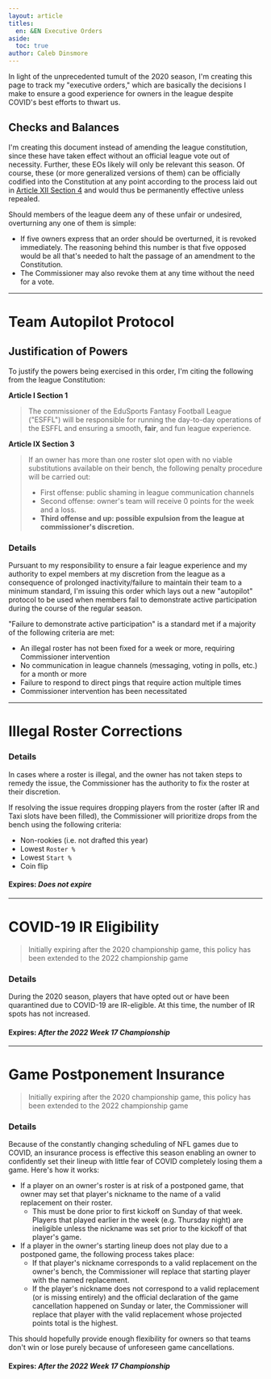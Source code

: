 ```yaml
---
layout: article
titles:
  en: &EN Executive Orders
aside:
  toc: true
author: Caleb Dinsmore
---
```


In light of the unprecedented tumult of the 2020 season, I'm creating this page to track my "executive orders," which are basically the decisions I make to ensure a good experience for owners in the league despite COVID's best efforts to thwart us.

## Checks and Balances

I'm creating this document instead of amending the league constitution, since these have taken effect without an official league vote out of necessity. Further, these EOs likely will only be relevant this season. Of course, these (or more generalized versions of them) can be officially codified into the Constitution at any point according to the process laid out in [Article XII Section 4](https://edusports.us/misc/constitution.html#article-xii---creating-new-league-rules) and would thus be permanently effective unless repealed.

Should members of the league deem any of these unfair or undesired, overturning any one of them is simple:

- If five owners express that an order should be overturned, it is revoked immediately. The reasoning behind this number is that five opposed would be all that's needed to halt the passage of an amendment to the Constitution.
- The Commissioner may also revoke them at any time without the need for a vote.

---

# Team Autopilot Protocol

## Justification of Powers

To justify the powers being exercised in this order, I'm citing the following from the league Constitution:

**Article I Section 1**

> The commissioner of the EduSports Fantasy Football League ("ESFFL") will be responsible for running the day-to-day operations of the ESFFL and ensuring a smooth, **fair**, and fun league experience.

**Article IX Section 3**

> If an owner has more than one roster slot open with no viable substitutions available on their bench, the following penalty procedure will be carried out:
>
> - First offense: public shaming in league communication channels
> - Second offense: owner's team will receive 0 points for the week and a loss.
> - **Third offense and up: possible expulsion from the league at commissioner's discretion.**

### Details

Pursuant to my responsibility to ensure a fair league experience and my authority to expel members at my discretion from the league as a consequence of prolonged inactivity/failure to maintain their team to a minimum standard, I'm issuing this order which lays out a new "autopilot" protocol to be used when members fail to demonstrate active participation during the course of the regular season.

"Failure to demonstrate active participation" is a standard met if a majority of the following criteria are met:

- An illegal roster has not been fixed for a week or more, requiring Commissioner intervention
- No communication in league channels (messaging, voting in polls, etc.) for a month or more
- Failure to respond to direct pings that require action multiple times
- Commissioner intervention has been necessitated

---

# Illegal Roster Corrections

### Details

In cases where a roster is illegal, and the owner has not taken steps to remedy the issue, the Commissioner has the authority to fix the roster at their discretion.

If resolving the issue requires dropping players from the roster (after IR and Taxi slots have been filled), the Commissioner will prioritize drops from the bench using the following criteria:

- Non-rookies (i.e. not drafted this year)
- Lowest `Roster %`
- Lowest `Start %`
- Coin flip

#### Expires: _Does not expire_

---

# COVID-19 IR Eligibility

> Initially expiring after the 2020 championship game, this policy has been extended to the 2022 championship game

### Details

During the 2020 season, players that have opted out or have been quarantined due to COVID-19 are IR-eligible. At this time, the number of IR spots has not increased.

#### Expires: _After the 2022 Week 17 Championship_

---

# Game Postponement Insurance

> Initially expiring after the 2020 championship game, this policy has been extended to the 2022 championship game

### Details

Because of the constantly changing scheduling of NFL games due to COVID, an insurance process is effective this season enabling an owner to confidently set their lineup with little fear of COVID completely losing them a game. Here's how it works:

- If a player on an owner's roster is at risk of a postponed game, that owner may set that player's nickname to the name of a valid replacement on their roster.
  - This must be done prior to first kickoff on Sunday of that week. Players that played earlier in the week (e.g. Thursday night) are ineligible unless the nickname was set prior to the kickoff of that player's game.
- If a player in the owner's starting lineup does not play due to a postponed game, the following process takes place:
  - If that player's nickname corresponds to a valid replacement on the owner's bench, the Commissioner will replace that starting player with the named replacement.
  - If the player's nickname does not correspond to a valid replacement (or is missing entirely) and the official declaration of the game cancellation happened on Sunday or later, the Commissioner will replace that player with the valid replacement whose projected points total is the highest.

This should hopefully provide enough flexibility for owners so that teams don't win or lose purely because of unforeseen game cancellations.

#### Expires: _After the 2022 Week 17 Championship_
